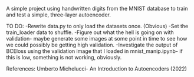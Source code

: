 A simple project using handwritten digits from the MNIST database to train and test a simple, three-layer autoencoder. 

TO DO:
-Rewrite data.py to only load the datasets once. (Obvious)
-Set the train_loader data to shuffle.
-Figure out what the hell is going on with validation- maybe generate some images at some point in time to see how we could possibly be getting high validation.
-Investigate the output of BCEloss using the validation image that I loaded in mnist_manip.ipynb- if this is low, something is not working, obviously.

References:
Umberto Michelucci- An Introduction to Autoencoders (2022)
